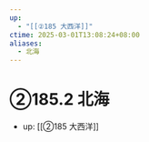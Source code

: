 ```yaml
---
up:
  - "[[②185 大西洋]]"
ctime: 2025-03-01T13:08:24+08:00
aliases:
  - 北海
---
```


# ②185.2 北海

- up: [[②185 大西洋]]
